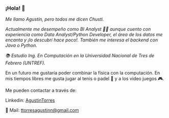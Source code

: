 ### ¡Hola! 👋

_Me llamo Agustín, pero todos me dicen Chusti._

_Actualmente me desempeño como BI Analyst :technologist: aunque cuento con experiencia como Data Analyst/Python Developer, el área de los datos me encanta y ¡lo descubrí hace poco!. También me interesa el backend con Java o Python._

_📚 Estudio Ing. En Computación en la Universidad Nacional de Tres de Febrero (UNTREF)._ 

En un futuro me gustaría poder combinar la física con la computación. En mis tiempos libres me gusta jugar al tenis o padel :tennis: y a los video juegos :video_game:.


Me pueden contactar a través de:

Linkedin: [AgustinTorres](https://www.linkedin.com/in/torres-agustinn/)

:email: Mail:  ttorresagustinn@gmail.com


